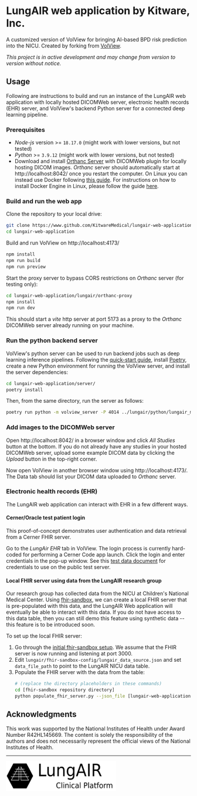 # LungAIR web application by Kitware, Inc.

A customized version of VolView for bringing AI-based BPD risk prediction into the NICU.
Created by forking from [VolView](https://github.com/kitware/volview).

_This project is in active development and may change from version to version without notice._

## Usage

Following are instructions to build and run an instance of the LungAIR web application with
locally hosted DICOMWeb server, electronic health records (EHR) server, and VolView's
backend Python server for a connected deep learning pipeline.

### Prerequisites
- _Node-js_ version >= `18.17.0` (might work with lower versions, but not tested)
- _Python_ >= `3.9.12` (might work with lower versions, but not tested)
- Download and install [Orthanc Server](https://www.orthanc-server.com/download.php)
  with DICOMWeb plugin for locally hosting DICOM images.
  _Orthanc_ server should automatically start at http://localhost:8042/ once you restart the
  computer. On Linux you can instead use Docker following [this guide](orthanc-docker-quickstart.md).
  For instructions on how to install Docker Engine in Linux, please follow the guide [here](https://docs.docker.com/engine/install/ubuntu/).

### Build and run the web app

Clone the repository to your local drive:

```bash
git clone https://www.github.com/KitwareMedical/lungair-web-application --branch=lungair-main
cd lungair-web-application
```

Build and run VolView on http://localhost:4173/

```bash
npm install
npm run build
npm run preview
```

Start the proxy server to bypass CORS restrictions on _Orthanc_ server (for testing only):

```bash
cd lungair-web-application/lungair/orthanc-proxy
npm install
npm run dev
```
This should start a _vite_ http server at port 5173 as a proxy to the _Orthanc_ DICOMWeb
server already running on your machine.

### Run the python backend server

VolView's python server can be used to run backend jobs such as deep learning inference pipelines.
Following the [quick-start guide](../documentation/content/doc/server-dev.md#starting-the-server),
install [Poetry](https://python-poetry.org/), create a new Python environment for
running the VolView server, and install the server dependencies:
```bash
cd lungair-web-application/server/
poetry install
```
Then, from the same directory, run the server as follows:
```bash
poetry run python -m volview_server -P 4014 ../lungair/python/lungair_methods.py
```


### Add images to the DICOMWeb server

Open http://localhost:8042/ in a browser window and click _All Studies_ button at the bottom.
If you do not already have any studies in your hosted DICOMWeb server, upload some example
DICOM data by clicking the _Upload_ button in the top-right corner.

Now open VolView in another browser window using http://localhost:4173/.
The Data tab should list your DICOM data uploaded to _Orthanc_ server.

### Electronic health records (EHR)

The LungAIR web application can interact with EHR in a few different ways.

#### Cerner/Oracle test patient login

This proof-of-concept demonstrates user authentication and data retrieval from a Cerner FHIR server.

Go to the _LungAir EHR_ tab in VolView. The login process is currently hard-coded for
performing a Cerner Code app launch. Click the login and enter credentials in the
pop-up window. See this [test data document](https://docs.google.com/document/d/10RnVyF1etl_17pyCyK96tyhUWRbrTyEcqpwzW-Z-Ybs/edit)
for credentials to use on the public test server.

#### Local FHIR server using data from the LungAIR research group

Our research group has collected data from the NICU at Children's National Medical Center.
Using [fhir-sandbox](https://github.com/KitwareMedical/fhir-sandbox), we can create a local FHIR server
that is pre-populated with this data, and the LungAIR Web application will eventually be able to interact with this data.
If you do not have access to this data table, then you can still demo this feature using synthetic data -- this feature is to be introduced soon.

To set up the local FHIR server:

1. Go through the [initial fhir-sandbox setup](https://github.com/KitwareMedical/fhir-sandbox#initial-setup).
   We assume that the FHIR server is now running and listening at port 3000.
2. Edit `lungair/fhir-sandbox-config/lungair_data_source.json` and set `data_file_path` to point to the LungAIR NICU data table.
3. Populate the FHIR server with the data from the table:
   ```bash
   # (replace the directory placeholders in these commands)
   cd [fhir-sandbox repository directory]
   python populate_fhir_server.py --json_file [lungair-web-application directory]/lungair/fhir-sandbox-config/lungair_data_source.json --fhir_server http://localhost:3000/hapi-fhir-jpaserver/fhir/
   ```

## Acknowledgments

This work was supported by the National Institutes of Health under Award Number R42HL145669.
The content is solely the responsibility of the authors and does not necessarily represent
the official views of the National Institutes of Health.

---

<img src="../lungair/resources/logo.png" width=300 />
